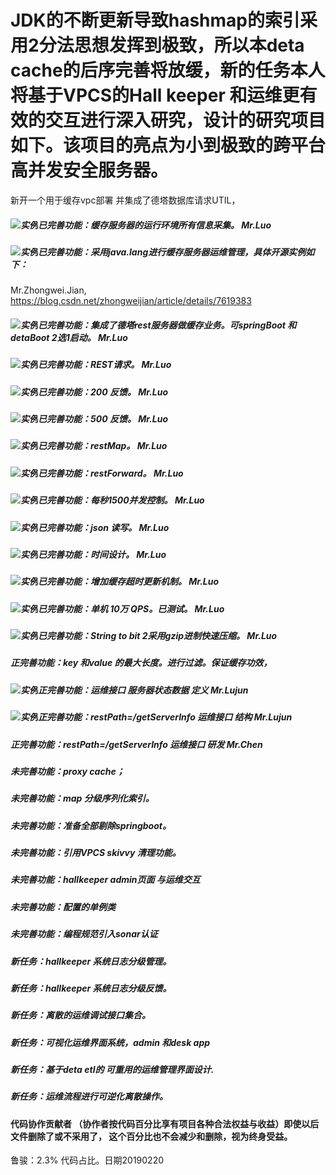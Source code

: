 # JDK的不断更新导致hashmap的索引采用2分法思想发挥到极致，所以本deta cache的后序完善将放缓，新的任务本人将基于VPCS的Hall keeper 和运维更有效的交互进行深入研究，设计的研究项目如下。该项目的亮点为小到极致的跨平台高并发安全服务器。
新开一个用于缓存vpc部署 并集成了德塔数据库请求UTIL，
##### ![实例](http://progressed.io/bar/100?title=completed)已完善功能：缓存服务器的运行环境所有信息采集。 Mr.Luo
##### ![实例](http://progressed.io/bar/100?title=completed)已完善功能：采用java.lang进行缓存服务器运维管理，具体开源实例如下：
Mr.Zhongwei.Jian, https://blog.csdn.net/zhongweijian/article/details/7619383
##### ![实例](http://progressed.io/bar/100?title=completed)已完善功能：集成了德塔rest服务器做缓存业务。可springBoot 和 detaBoot 2选1启动。 Mr.Luo
##### ![实例](http://progressed.io/bar/100?title=completed)已完善功能：REST请求。 Mr.Luo
##### ![实例](http://progressed.io/bar/100?title=completed)已完善功能：200 反馈。 Mr.Luo
##### ![实例](http://progressed.io/bar/100?title=completed)已完善功能：500 反馈。 Mr.Luo
##### ![实例](http://progressed.io/bar/100?title=completed)已完善功能：restMap。 Mr.Luo
##### ![实例](http://progressed.io/bar/100?title=completed)已完善功能：restForward。 Mr.Luo
##### ![实例](http://progressed.io/bar/100?title=completed)已完善功能：每秒1500并发控制。 Mr.Luo
##### ![实例](http://progressed.io/bar/100?title=completed)已完善功能：json 读写。 Mr.Luo
##### ![实例](http://progressed.io/bar/100?title=completed)已完善功能：时间设计。 Mr.Luo
##### ![实例](http://progressed.io/bar/100?title=completed)已完善功能：增加缓存超时更新机制。 Mr.Luo
##### ![实例](http://progressed.io/bar/100?title=completed)已完善功能：单机 10万 QPS。已测试。 Mr.Luo
##### ![实例](http://progressed.io/bar/100?title=completed)已完善功能：String to bit 2采用gzip进制快速压缩。 Mr.Luo

##### 正完善功能：key 和value 的最大长度。进行过滤。保证缓存功效，
 
##### ![实例](http://progressed.io/bar/70?title=completed)正完善功能：运维接口 服务器状态数据 定义   Mr.Lujun
##### ![实例](http://progressed.io/bar/80?title=completed)正完善功能：restPath=/getServerInfo 运维接口 结构   Mr.Lujun
##### 正完善功能：restPath=/getServerInfo 运维接口 研发   Mr.Chen

##### 未完善功能：proxy cache；
##### 未完善功能：map 分级序列化索引。
##### 未完善功能：准备全部剔除springboot。  
##### 未完善功能：引用VPCS skivvy 清理功能。
##### 未完善功能：hallkeeper admin页面 与运维交互
##### 未完善功能：配置的单例类
##### 未完善功能：编程规范引入sonar认证

##### 新任务：hallkeeper 系统日志分级管理。
##### 新任务：hallkeeper 系统日志分级反馈。
##### 新任务：离散的运维调试接口集合。
##### 新任务：可视化运维界面系统，admin 和desk app
##### 新任务：基于deta etl的 可重用的运维管理界面设计.
##### 新任务：运维流程进行可逆化离散操作。

#### 代码协作贡献者 （协作者按代码百分比享有项目各种合法权益与收益）即使以后文件删除了或不采用了， 这个百分比也不会减少和删除，视为终身受益。
鲁骏：2.3% 代码占比。日期20190220 



